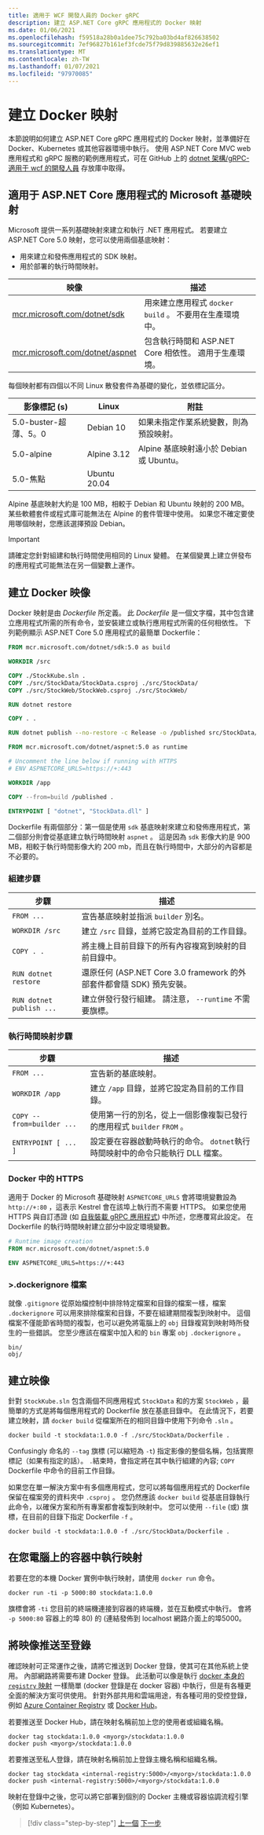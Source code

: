 ```yaml
---
title: 適用于 WCF 開發人員的 Docker gRPC
description: 建立 ASP.NET Core gRPC 應用程式的 Docker 映射
ms.date: 01/06/2021
ms.openlocfilehash: f59518a28b0a1dee75c792ba03bd4af826638502
ms.sourcegitcommit: 7ef96827b161ef3fcde75f79d839885632e26ef1
ms.translationtype: MT
ms.contentlocale: zh-TW
ms.lasthandoff: 01/07/2021
ms.locfileid: "97970085"
---
```

# <a name="create-docker-images"></a>建立 Docker 映射

本節說明如何建立 ASP.NET Core gRPC 應用程式的 Docker 映射，並準備好在 Docker、Kubernetes 或其他容器環境中執行。 使用 ASP.NET Core MVC web 應用程式和 gRPC 服務的範例應用程式，可在 GitHub 上的 [dotnet 架構/gRPC-適用于 wcf 的開發人員](https://github.com/dotnet-architecture/grpc-for-wcf-developers/tree/master/KubernetesSample) 存放庫中取得。

## <a name="microsoft-base-images-for-aspnet-core-applications"></a>適用于 ASP.NET Core 應用程式的 Microsoft 基礎映射

Microsoft 提供一系列基礎映射來建立和執行 .NET 應用程式。 若要建立 ASP.NET Core 5.0 映射，您可以使用兩個基底映射：

- 用來建立和發佈應用程式的 SDK 映射。
- 用於部署的執行時間映射。

| 映像 | 描述 |
| ----- | ----------- |
| [mcr.microsoft.com/dotnet/sdk](https://hub.docker.com/_/microsoft-dotnet-sdk/) | 用來建立應用程式 `docker build` 。 不要用在生產環境中。 |
| [mcr.microsoft.com/dotnet/aspnet](https://hub.docker.com/_/microsoft-dotnet-aspnet/) | 包含執行時間和 ASP.NET Core 相依性。 適用于生產環境。 |

每個映射都有四個以不同 Linux 散發套件為基礎的變化，並依標記區分。

| 影像標記 (s)  | Linux | 附註 |
| --------- | ----- | ----- |
| 5.0-buster-超薄、5。0 | Debian 10 | 如果未指定作業系統變數，則為預設映射。 |
| 5.0-alpine | Alpine 3.12 | Alpine 基底映射遠小於 Debian 或 Ubuntu。 |
| 5.0-焦點| Ubuntu 20.04 | |

Alpine 基底映射大約是 100 MB，相較于 Debian 和 Ubuntu 映射的 200 MB。 某些軟體套件或程式庫可能無法在 Alpine 的套件管理中使用。 如果您不確定要使用哪個映射，您應該選擇預設 Debian。

> [!IMPORTANT]
> 請確定您針對組建和執行時間使用相同的 Linux 變體。 在某個變異上建立併發布的應用程式可能無法在另一個變數上運作。

## <a name="create-a-docker-image"></a>建立 Docker 映像

Docker 映射是由 *Dockerfile* 所定義。 此 *Dockerfile* 是一個文字檔，其中包含建立應用程式所需的所有命令，並安裝建立或執行應用程式所需的任何相依性。 下列範例顯示 ASP.NET Core 5.0 應用程式的最簡單 Dockerfile：

```dockerfile
FROM mcr.microsoft.com/dotnet/sdk:5.0 as build

WORKDIR /src

COPY ./StockKube.sln .
COPY ./src/StockData/StockData.csproj ./src/StockData/
COPY ./src/StockWeb/StockWeb.csproj ./src/StockWeb/

RUN dotnet restore

COPY . .

RUN dotnet publish --no-restore -c Release -o /published src/StockData/StockData.csproj

FROM mcr.microsoft.com/dotnet/aspnet:5.0 as runtime

# Uncomment the line below if running with HTTPS
# ENV ASPNETCORE_URLS=https://+:443

WORKDIR /app

COPY --from=build /published .

ENTRYPOINT [ "dotnet", "StockData.dll" ]
```

Dockerfile 有兩個部分：第一個是使用 `sdk` 基底映射來建立和發佈應用程式，第二個部分則會從基底建立執行時間映射 `aspnet` 。 這是因為 `sdk` 影像大約是 900 MB，相較于執行時間影像大約 200 mb，而且在執行時間中，大部分的內容都是不必要的。

### <a name="the-build-steps"></a>組建步驟

| 步驟 | 描述 |
| ---- | ----------- |
| `FROM ...` | 宣告基底映射並指派 `builder` 別名。 |
| `WORKDIR /src` | 建立 `/src` 目錄，並將它設定為目前的工作目錄。 |
| `COPY . .` | 將主機上目前目錄下的所有內容複寫到映射的目前目錄中。 |
| `RUN dotnet restore` | 還原任何 (ASP.NET Core 3.0 framework 的外部套件都會隨 SDK) 預先安裝。 |
| `RUN dotnet publish ...` | 建立併發行發行組建。 請注意， `--runtime` 不需要旗標。 |

### <a name="the-runtime-image-steps"></a>執行時間映射步驟

| 步驟 | 描述 |
| ---- | ----------- |
| `FROM ...` | 宣告新的基底映射。 |
| `WORKDIR /app` | 建立 `/app` 目錄，並將它設定為目前的工作目錄。 |
| `COPY --from=builder ...` | 使用第一行的別名，從上一個影像複製已發行的應用程式 `builder` `FROM` 。 |
| `ENTRYPOINT [ ... ]` | 設定要在容器啟動時執行的命令。 `dotnet`執行時間映射中的命令只能執行 DLL 檔案。 |

### <a name="https-in-docker"></a>Docker 中的 HTTPS

適用于 Docker 的 Microsoft 基礎映射 `ASPNETCORE_URLS` 會將環境變數設為 `http://+:80` ，這表示 Kestrel 會在該埠上執行而不需要 HTTPS。 如果您使用 HTTPS 與自訂憑證 (如 [自我裝載 gRPC 應用程式](self-hosted.md)) 中所述，您應覆寫此設定。 在 Dockerfile 的執行時間映射建立部分中設定環境變數。

```dockerfile
# Runtime image creation
FROM mcr.microsoft.com/dotnet/aspnet:5.0

ENV ASPNETCORE_URLS=https://+:443
```

### <a name="the-dockerignore-file"></a>>.dockerignore 檔案

就像 `.gitignore` 從原始檔控制中排除特定檔案和目錄的檔案一樣，檔案 `.dockerignore` 可以用來排除檔案和目錄，不要在組建期間複製到映射中。 這個檔案不僅能節省時間的複製，也可以避免將電腦上的 `obj` 目錄複寫到映射時所發生的一些錯誤。 您至少應該在檔案中加入和的 `bin` 專案 `obj` `.dockerignore` 。

```console
bin/
obj/
```

## <a name="build-the-image"></a>建立映像

針對 `StockKube.sln` 包含兩個不同應用程式 `StockData` 和的方案 `StockWeb` ，最簡單的方式是將每個應用程式的 Dockerfile 放在基底目錄中。 在此情況下，若要建立映射，請 `docker build` 從檔案所在的相同目錄中使用下列命令 `.sln` 。

```console
docker build -t stockdata:1.0.0 -f ./src/StockData/Dockerfile .
```

Confusingly 命名的 `--tag` 旗標 (可以縮短為 `-t`) 指定影像的整個名稱，包括實際標記（如果有指定的話）。 `.`結束時，會指定將在其中執行組建的內容; `COPY` Dockerfile 中命令的目前工作目錄。

如果您在單一解決方案中有多個應用程式，您可以將每個應用程式的 Dockerfile 保留在檔案旁的資料夾中 `.csproj` 。 您仍然應該 `docker build` 從基底目錄執行此命令，以確保方案和所有專案都會複製到映射中。 您可以使用 `--file` (或) 旗標，在目前的目錄下指定 Dockerfile `-f` 。

```console
docker build -t stockdata:1.0.0 -f ./src/StockData/Dockerfile .
```

## <a name="run-the-image-in-a-container-on-your-machine"></a>在您電腦上的容器中執行映射

若要在您的本機 Docker 實例中執行映射，請使用 `docker run` 命令。

```console
docker run -ti -p 5000:80 stockdata:1.0.0
```

旗標會將 `-ti` 您目前的終端機連接到容器的終端機，並在互動模式中執行。 會將 `-p 5000:80` 容器上的埠 80) 的 (連結發佈到 localhost 網路介面上的埠5000。

## <a name="push-the-image-to-a-registry"></a>將映像推送至登錄

確認映射可正常運作之後，請將它推送到 Docker 登錄，使其可在其他系統上使用。 內部網路將需要布建 Docker 登錄。 此活動可以像是執行 [docker 本身的 `registry` 映射](https://docs.docker.com/registry/deploying/) 一樣簡單 (docker 登錄是在 docker 容器) 中執行，但是有各種更全面的解決方案可供使用。 針對外部共用和雲端用途，有各種可用的受控登錄，例如 [Azure Container Registry](/azure/container-registry/) 或 [Docker Hub](https://docs.docker.com/docker-hub/repos/)。

若要推送至 Docker Hub，請在映射名稱前加上您的使用者或組織名稱。

```console
docker tag stockdata:1.0.0 <myorg>/stockdata:1.0.0
docker push <myorg>/stockdata:1.0.0
```

若要推送至私人登錄，請在映射名稱前加上登錄主機名稱和組織名稱。

```console
docker tag stockdata <internal-registry:5000>/<myorg>/stockdata:1.0.0
docker push <internal-registry:5000>/<myorg>/stockdata:1.0.0
```

映射在登錄中之後，您可以將它部署到個別的 Docker 主機或容器協調流程引擎（例如 Kubernetes）。

>[!div class="step-by-step"]
>[上一個](self-hosted.md) 
>[下一步](kubernetes.md)

